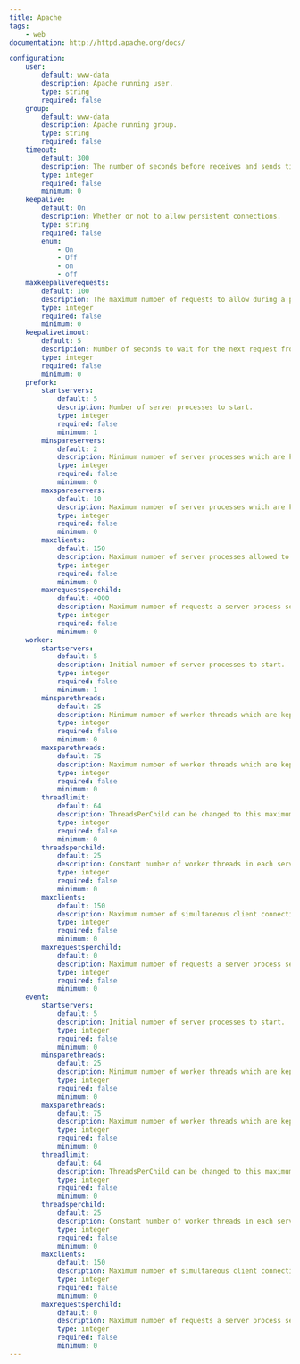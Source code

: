 ```yaml
---
title: Apache
tags:
    - web
documentation: http://httpd.apache.org/docs/

configuration:
    user:
        default: www-data
        description: Apache running user.
        type: string
        required: false
    group:
        default: www-data
        description: Apache running group.
        type: string
        required: false
    timeout:
        default: 300
        description: The number of seconds before receives and sends time out.
        type: integer
        required: false
        minimum: 0
    keepalive:
        default: On
        description: Whether or not to allow persistent connections.
        type: string
        required: false
        enum:
            - On
            - Off
            - on
            - off
    maxkeepaliverequests:
        default: 100
        description: The maximum number of requests to allow during a persistent connection.
        type: integer
        required: false
        minimum: 0
    keepalivetimout:
        default: 5
        description: Number of seconds to wait for the next request from the same client on the same connection.
        type: integer
        required: false
        minimum: 0
    prefork:
        startservers:
            default: 5
            description: Number of server processes to start.
            type: integer
            required: false
            minimum: 1
        minspareservers:
            default: 2
            description: Minimum number of server processes which are kept spare.
            type: integer
            required: false
            minimum: 0
        maxspareservers:
            default: 10
            description: Maximum number of server processes which are kept spare.
            type: integer
            required: false
            minimum: 0
        maxclients:
            default: 150
            description: Maximum number of server processes allowed to start.
            type: integer
            required: false
            minimum: 0
        maxrequestsperchild:
            default: 4000
            description: Maximum number of requests a server process serves.
            type: integer
            required: false
            minimum: 0
    worker:
        startservers:
            default: 5
            description: Initial number of server processes to start.
            type: integer
            required: false
            minimum: 1
        minsparethreads:
            default: 25
            description: Minimum number of worker threads which are kept spare,
            type: integer
            required: false
            minimum: 0
        maxsparethreads:
            default: 75
            description: Maximum number of worker threads which are kept spare.
            type: integer
            required: false
            minimum: 0
        threadlimit:
            default: 64
            description: ThreadsPerChild can be changed to this maximum value during a graceful restart. ThreadLimit can only be changed by stopping and starting Apache.
            type: integer
            required: false
            minimum: 0
        threadsperchild:
            default: 25
            description: Constant number of worker threads in each server process.
            type: integer
            required: false
            minimum: 0
        maxclients:
            default: 150
            description: Maximum number of simultaneous client connections
            type: integer
            required: false
            minimum: 0
        maxrequestsperchild:
            default: 0
            description: Maximum number of requests a server process serves.
            type: integer
            required: false
            minimum: 0
    event:
        startservers:
            default: 5
            description: Initial number of server processes to start.
            type: integer
            required: false
            minimum: 0
        minsparethreads:
            default: 25
            description: Minimum number of worker threads which are kept spare,
            type: integer
            required: false
            minimum: 0
        maxsparethreads:
            default: 75
            description: Maximum number of worker threads which are kept spare.
            type: integer
            required: false
            minimum: 0
        threadlimit:
            default: 64
            description: ThreadsPerChild can be changed to this maximum value during a graceful restart. ThreadLimit can only be changed by stopping and starting Apache.
            type: integer
            required: false
            minimum: 0
        threadsperchild:
            default: 25
            description: Constant number of worker threads in each server process.
            type: integer
            required: false
            minimum: 0
        maxclients:
            default: 150
            description: Maximum number of simultaneous client connections
            type: integer
            required: false
            minimum: 0
        maxrequestsperchild:
            default: 0
            description: Maximum number of requests a server process serves.
            type: integer
            required: false
            minimum: 0
---
```

